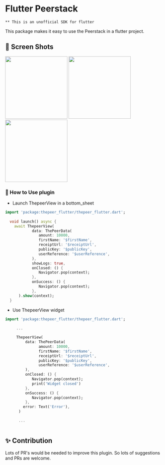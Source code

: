 # Flutter Peerstack
`** This is an unofficial SDK for flutter`

This package makes it easy to use the Peerstack in a flutter project.

## 📸 Screen Shots

<p float="left">
<img src="https://github.com/Zfinix/thepeer_flutter/blob/main/1.png?raw=true" width="200">
<img src="https://github.com/Zfinix/thepeer_flutter/blob/main/2.png?raw=true" width="200">
<img src="https://github.com/Zfinix/thepeer_flutter/blob/main/3.png?raw=true" width="200">
</p>

### 🚀 How to Use plugin

- Launch ThepeerView in a bottom_sheet

```dart
import 'package:thepeer_flutter/thepeer_flutter.dart';
    
  void launch() async {
    await ThepeerView(
            data: ThePeerData(
               amount: 10000,
               firstName: '$firstName',
               receiptUrl: '$receiptUrl',
               publicKey: '$publicKey',
               userReference: '$userReference',
            ),
            showLogs: true,
            onClosed: () {
               Navigator.pop(context);
            },
            onSuccess: () {
               Navigator.pop(context);
            },
      ).show(context);
  }
```


- Use ThepeerView widget

```dart
import 'package:thepeer_flutter/thepeer_flutter.dart';
    
     ...

     ThepeerView(
         data: ThePeerData(
               amount: 10000,
               firstName: '$firstName',
               receiptUrl: '$receiptUrl',
               publicKey: '$publicKey',
               userReference: '$userReference',
         ),
         onClosed: () {
            Navigator.pop(context);
            print('Widget closed')
         },
         onSuccess: () {
            Navigator.pop(context);
         },
        error: Text('Error'),
      )

      ...
  
```

## ✨ Contribution
 Lots of PR's would be needed to improve this plugin. So lots of suggestions and PRs are welcome.
